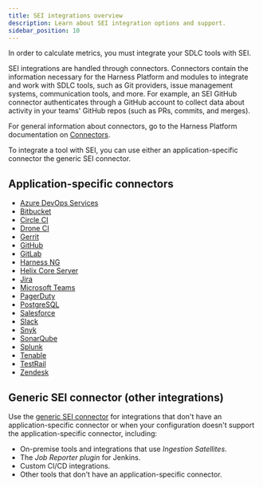 ```yaml
---
title: SEI integrations overview
description: Learn about SEI integration options and support.
sidebar_position: 10
---
```


In order to calculate metrics, you must integrate your SDLC tools with SEI.

SEI integrations are handled through connectors. Connectors contain the information necessary for the Harness Platform and modules to integrate and work with SDLC tools, such as Git providers, issue management systems, communication tools, and more. For example, an SEI GitHub connector authenticates through a GitHub account to collect data about activity in your teams' GitHub repos (such as PRs, commits, and merges).

For general information about connectors, go to the Harness Platform documentation on [Connectors](/docs/category/connectors).

To integrate a tool with SEI, you can use either an application-specific connector the generic SEI connector.

## Application-specific connectors

* [Azure DevOps Services](./sei-connector-azure-devops.md)
* [Bitbucket](./sei-connector-bitbucket.md)
* [Circle CI](./sei-connector-circleci.md)
* [Drone CI](./sei-connector-droneci.md)
* [Gerrit](./sei-connector-gerrit.md)
* [GitHub](./sei-connector-github.md)
* [GitLab](./sei-connector-gitlab.md)
* [Harness NG](./sei-connector-harnessng.md)
* [Helix Core Server](./sei-connector-helix.md)
* [Jira](./sei-connector-jira.md)
* [Microsoft Teams](./sei-connector-ms-teams.md)
* [PagerDuty](./sei-connector-pagerduty.md)
* [PostgreSQL](./sei-connector-postgresql.md)
* [Salesforce](./sei-connector-salesforce.md)
* [Slack](./sei-connector-slack.md)
* [Snyk](./sei-connector-snyk.md)
* [SonarQube](./sei-connector-sonarqube.md)
* [Splunk](./sei-connector-splunk.md)
* [Tenable](./sei-connector-tenable.md)
* [TestRail](./sei-connector-testrail.md)
* [Zendesk](./sei-connector-zendesk.md)

## Generic SEI connector (other integrations)

Use the [generic SEI connector](./sei-connector-generic.md) for integrations that don't have an application-specific connector or when your configuration doesn't support the application-specific connector, including:

* On-premise tools and integrations that use *Ingestion Satellites*.
* The *Job Reporter plugin* for Jenkins.
* Custom CI/CD integrations.
* Other tools that don't have an application-specific connector.
